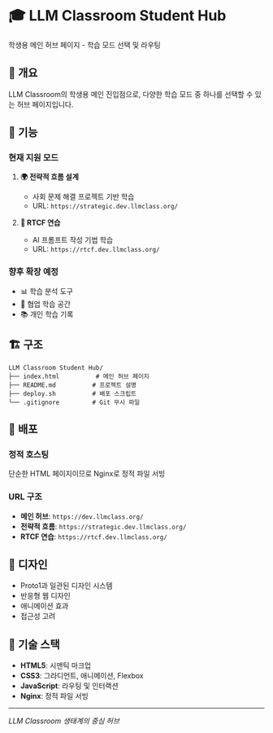 # 🎓 LLM Classroom Student Hub

학생용 메인 허브 페이지 - 학습 모드 선택 및 라우팅

## 📖 개요

LLM Classroom의 학생용 메인 진입점으로, 다양한 학습 모드 중 하나를 선택할 수 있는 허브 페이지입니다.

## 🎯 기능

### 현재 지원 모드
1. **🌍 전략적 흐름 설계** 
   - 사회 문제 해결 프로젝트 기반 학습
   - URL: `https://strategic.dev.llmclass.org/`

2. **📝 RTCF 연습**
   - AI 프롬프트 작성 기법 학습
   - URL: `https://rtcf.dev.llmclass.org/`

### 향후 확장 예정
- 📊 학습 분석 도구
- 🤝 협업 학습 공간
- 📚 개인 학습 기록

## 🏗️ 구조

```
LLM Classroom Student Hub/
├── index.html          # 메인 허브 페이지
├── README.md          # 프로젝트 설명
├── deploy.sh          # 배포 스크립트
└── .gitignore         # Git 무시 파일
```

## 🚀 배포

### 정적 호스팅
단순한 HTML 페이지이므로 Nginx로 정적 파일 서빙

### URL 구조
- **메인 허브**: `https://dev.llmclass.org/`
- **전략적 흐름**: `https://strategic.dev.llmclass.org/`  
- **RTCF 연습**: `https://rtcf.dev.llmclass.org/`

## 🎨 디자인

- Proto1과 일관된 디자인 시스템
- 반응형 웹 디자인
- 애니메이션 효과
- 접근성 고려

## 🔧 기술 스택

- **HTML5**: 시맨틱 마크업
- **CSS3**: 그라디언트, 애니메이션, Flexbox
- **JavaScript**: 라우팅 및 인터랙션
- **Nginx**: 정적 파일 서빙

---

*LLM Classroom 생태계의 중심 허브*